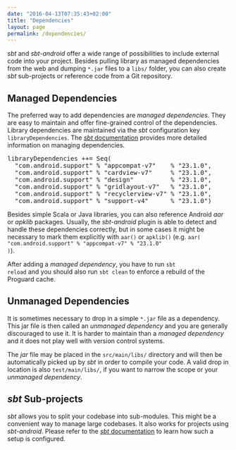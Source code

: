 ```yaml
---
date: "2016-04-13T07:35:43+02:00"
title: "Dependencies"
layout: page
permalink: /dependencies/
---
```


_sbt_ and _sbt-android_ offer a wide range of possibilities to include external code into your project. Besides pulling library as managed dependencies from the web and dumping <code>*.jar</code> files to a <code>libs/</code> folder, you can also create _sbt_ sub-projects or reference code from a Git repository.

## Managed Dependencies

The preferred way to add dependencies are _managed dependencies_. They are easy to maintain and offer fine-grained control of the dependencies. Library dependencies are maintained via the _sbt_ configuration key <code>libraryDependencies</code>. The [_sbt_ documentation](http://www.scala-sbt.org/0.13/docs/Library-Dependencies.html) provides more detailed information on managing dependencies.

<pre>libraryDependencies ++= Seq(
  "com.android.support" % "appcompat-v7"    % "23.1.0",
  "com.android.support" % "cardview-v7"     % "23.1.0",
  "com.android.support" % "design"          % "23.1.0",
  "com.android.support" % "gridlayout-v7"   % "23.1.0",
  "com.android.support" % "recyclerview-v7" % "23.1.0",
  "com.android.support" % "support-v4"      % "23.1.0")</pre>

Besides simple Scala or Java libraries, you can also reference Android _aar_ or _apklib_ packages. Usually, the _sbt-android_ plugin is able to detect and handle these dependencies correctly, but in some cases it might be necessary to mark them explicitly with <code>aar()</code> or <code>apklib()</code> (e.g. <code>aar( "com.android.support" % "appcompat-v7" % "23.1.0" )</code>).

After adding a _managed dependency_, you have to run <code>sbt reload</code> and you should also run <code>sbt clean</code> to enforce a rebuild of the Proguard cache.

## Unmanaged Dependencies

It is sometimes necessary to drop in a simple <code>*.jar</code> file as a dependency. This jar file is then called an _unmanaged dependency_ and you are generally discouraged to use it. It is harder to maintain than a _managed dependency_ and it does not play well with version control systems.

The _jar_ file may be placed in the <code>src/main/libs/</code> directory and will then be automatically picked up by _sbt_ in order to compile your code. A valid drop in location is also <code>test/main/libs/</code>, if you want to narrow the scope or your _unmanaged dependency_.

## _sbt_ Sub-projects

_sbt_ allows you to split your codebase into sub-modules. This might be a convenient way to manage large codebases. It also works for projects using _sbt-android_. Please refer to the [_sbt_ documentation](http://www.scala-sbt.org/0.13/docs/Multi-Project.html) to learn how such a setup is configured.
